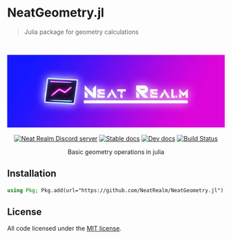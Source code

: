 <!-- Markdown link & img dfn's -->
[license]: LICENSE
<!-- ------------------------- -->

# NeatGeometry.jl
> Julia package for geometry calculations

<div align="center">
  <br />
  <p>
    <a href="https://github.com/NeatRealm/"><img src="NeatRealm_header.jpeg" alt="Neat Realm Header" /></a>
  </p>
  <p>
    <a href="https://discord.gg/REcyZfARTf"><img src="https://img.shields.io/discord/1097012550480175206?color=000000&logo=discord&logoColor=white" alt="Neat Realm Discord server" /></a>
    <a href="https://NeatRealm.github.io/NeatGeometry.jl/stable/"><img src="https://img.shields.io/badge/docs-stable-blue.svg" alt="Stable docs" /></a>
    <a href="https://NeatRealm.github.io/NeatGeometry.jl/dev/"><img src="https://img.shields.io/badge/docs-dev-blue.svg" alt="Dev docs" /></a>
    <a target="_blank" href="https://github.com/NeatRealm/NeatGeometry.jl/actions/workflows/CI.yml?query=branch%3Amain"><img src="https://github.com/NeatRealm/NeatGeometry.jl/actions/workflows/CI.yml/badge.svg?branch=main" alt="Build Status" /></a>
  </p>
  Basic geometry operations in julia
</div>

## Installation

```julia
using Pkg; Pkg.add(url="https://github.com/NeatRealm/NeatGeometry.jl")
```

## License

All code licensed under the [MIT license][license].
